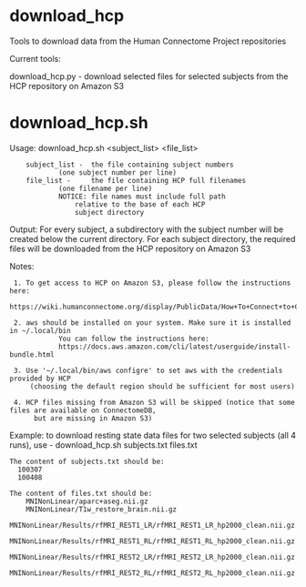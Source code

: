 # download_hcp
Tools to download data from the Human Connectome Project repositories

Current tools:

download_hcp.py - download selected files for selected subjects from the HCP repository on Amazon S3

download_hcp.sh
===============

Usage: download_hcp.sh <subject_list> <file_list>

		subject_list -  the file containing subject numbers
				(one subject number per line)
		file_list - 	the file containing HCP full filenames
				(one filename per line)
				NOTICE: file names must include full path
					relative to the base of each HCP
					subject directory

  Output: For every subject, a subdirectory with the subject 
	   number will be created below the current directory.
	   For each subject directory, the required files will be
	   downloaded from the HCP repository on Amazon S3

  Notes:  
  
     1. To get access to HCP on Amazon S3, please follow the instructions here:
		https://wiki.humanconnectome.org/display/PublicData/How+To+Connect+to+Connectome+Data+via+AWS  
		
     2. aws should be installed on your system. Make sure it is installed in ~/.local/bin
                You can follow the instructions here:
                https://docs.aws.amazon.com/cli/latest/userguide/install-bundle.html
		
     3. Use '~/.local/bin/aws configre' to set aws with the credentials provided by HCP  
		 (choosing the default region should be sufficient for most users)
		 
     4. HCP files missing from Amazon S3 will be skipped (notice that some files are available on ConnectomeDB,
	      but are missing in Amazon S3)

   Example: to download resting state data files for two selected subjects (all 4 runs), use -
           	download_hcp.sh subjects.txt files.txt
	     
    The content of subjects.txt should be:
	  100307
	  100408

    The content of files.txt should be:
 		MNINonLinear/aparc+aseg.nii.gz
		MNINonLinear/T1w_restore_brain.nii.gz
		MNINonLinear/Results/rfMRI_REST1_LR/rfMRI_REST1_LR_hp2000_clean.nii.gz
		MNINonLinear/Results/rfMRI_REST1_RL/rfMRI_REST1_RL_hp2000_clean.nii.gz
		MNINonLinear/Results/rfMRI_REST2_LR/rfMRI_REST2_LR_hp2000_clean.nii.gz
		MNINonLinear/Results/rfMRI_REST2_RL/rfMRI_REST2_RL_hp2000_clean.nii.gz

